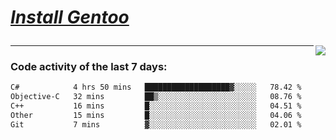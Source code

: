 
<div align="left" style=""> <!--td installgentoo-->

<h1 style="border: none;">
  
 [*Install Gentoo*](https://wiki.gentoo.org/wiki/Handbook:Main_Page)
</h1>


<img align="right" src="https://github-readme-stats.vercel.app/api/top-langs/?username=notdevblue&layout=compact&theme=dark">
  
---

### Code activity of the last 7 days:

<!--START_SECTION:waka-->

```txt
C#            4 hrs 50 mins   ███████████████████▓░░░░░   78.42 %
Objective-C   32 mins         ██▒░░░░░░░░░░░░░░░░░░░░░░   08.76 %
C++           16 mins         █░░░░░░░░░░░░░░░░░░░░░░░░   04.51 %
Other         15 mins         █░░░░░░░░░░░░░░░░░░░░░░░░   04.06 %
Git           7 mins          ▓░░░░░░░░░░░░░░░░░░░░░░░░   02.01 %
```

<!--END_SECTION:waka-->
